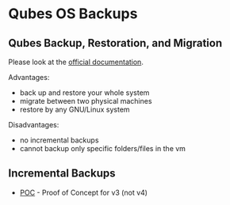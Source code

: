 # Qubes OS Backups

## Qubes Backup, Restoration, and Migration

Please look at the [official documentation](https://www.qubes-os.org/doc/backup-restore/).

Advantages:
* back up and restore your whole system
* migrate between two physical machines
* restore by any GNU/Linux system

Disadvantages:
* no incremental backups
* cannot backup only specific folders/files in the vm

## Incremental Backups
* [POC](https://github.com/v6ak/qubes-incremental-backup-poc) - Proof of Concept for v3 (not v4)
